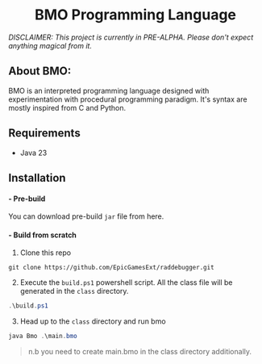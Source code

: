 <h1 align="center">
	BMO Programming Language
</h1>

*DISCLAIMER: This project is currently in PRE-ALPHA. Please don't expect anything magical from it.*


## About BMO:
BMO is an interpreted programming language designed with experimentation with procedural programming paradigm. It's syntax are mostly inspired from C and Python. 

## Requirements
- Java 23

## Installation
#### - Pre-build
You can download pre-build `jar` file from here.
#### - Build from scratch
1. Clone this repo
```shell
git clone https://github.com/EpicGamesExt/raddebugger.git
```
2. Execute the `build.ps1` powershell script. All the class file will be generated in the `class` directory.
```powershell
.\build.ps1
```
3. Head up to the `class` directory and run bmo
```powershell
java Bmo .\main.bmo
```
> n.b you need to create main.bmo in the class directory additionally.